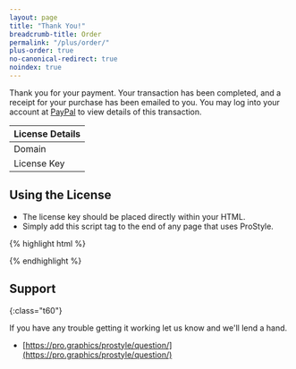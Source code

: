 ```yaml
---
layout: page
title: "Thank You!"
breadcrumb-title: Order
permalink: "/plus/order/"
plus-order: true
no-canonical-redirect: true
noindex: true
---
```


Thank you for your payment. Your transaction has been completed, and a receipt for your purchase has been emailed to you. You may log into your account at [PayPal](https://www.paypal.com/us) to view details of this transaction.

<table class="b60">
	<thead>
	<th colspan="2">License Details</th>
	</thead>
	<tbody>
	<tr><td>Domain</td><td><code><span id="txtDomain"></span></code></td></tr>
	<tr><td>License Key</td><td><code><span id="txtKey"></span></code></td></tr>
	</tbody>
</table>

## Using the License

* The license key should be placed directly within your HTML.
* Simply add this script tag to the end of any page that uses ProStyle.

{% highlight html %}
<script>
	ProStyle.plusLicense = 'your license key here';
</script>
{% endhighlight %} 


## Support
{:class="t60"}

If you have any trouble getting it working let us know and we'll lend a hand.

* [https://pro.graphics/prostyle/question/](https://pro.graphics/prostyle/question/) 